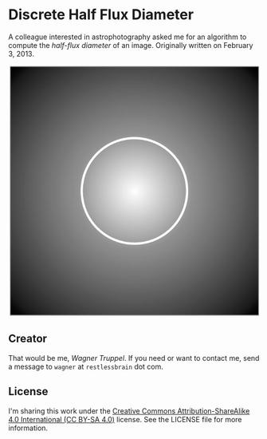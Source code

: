 # Discrete Half Flux Diameter

A colleague interested in astrophotography asked me for an algorithm to compute the _half-flux diameter_ of an image. Originally written on February 3, 2013.

![](HFD.png)

## Creator

That would be me, _Wagner Truppel_. If you need or want to contact me, send a message to `wagner` at `restlessbrain` dot com.

## License

I'm sharing this work under the [Creative Commons Attribution-ShareAlike 4.0 International (CC BY-SA 4.0)](http://creativecommons.org/licenses/by-sa/4.0/) license. See the LICENSE file for more information.
